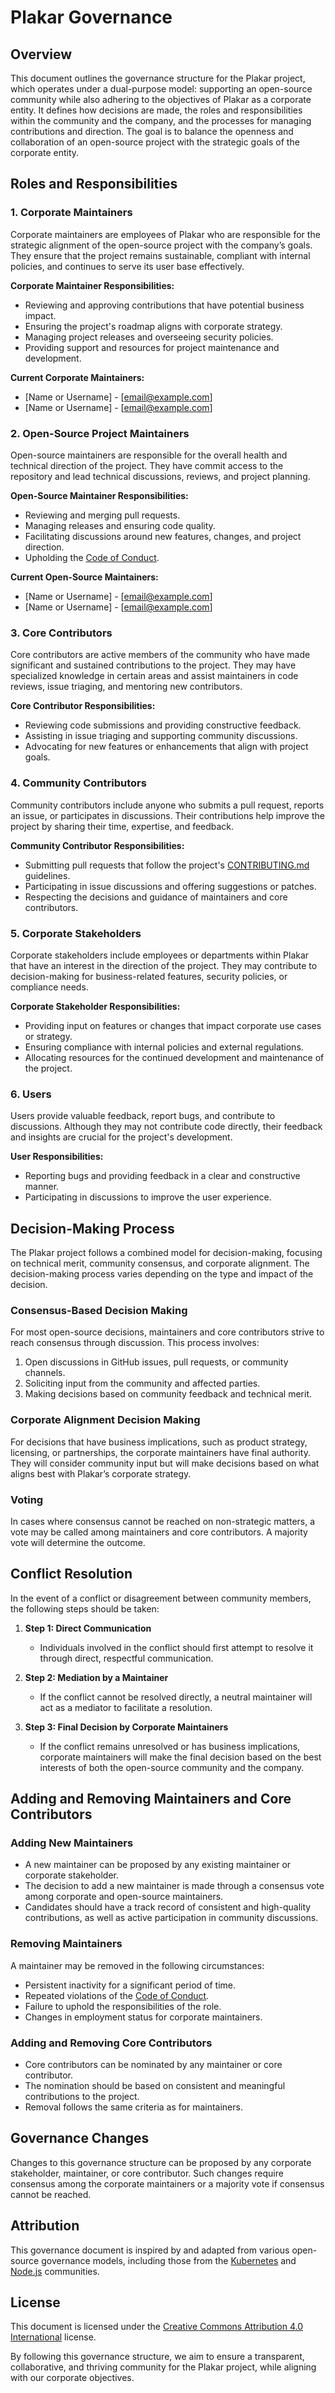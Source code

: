 # Plakar Governance

## Overview

This document outlines the governance structure for the Plakar project, which operates under a dual-purpose model: supporting an open-source community while also adhering to the objectives of Plakar as a corporate entity. It defines how decisions are made, the roles and responsibilities within the community and the company, and the processes for managing contributions and direction. The goal is to balance the openness and collaboration of an open-source project with the strategic goals of the corporate entity.

## Roles and Responsibilities

### 1. Corporate Maintainers
Corporate maintainers are employees of Plakar who are responsible for the strategic alignment of the open-source project with the company’s goals. They ensure that the project remains sustainable, compliant with internal policies, and continues to serve its user base effectively.

**Corporate Maintainer Responsibilities:**
- Reviewing and approving contributions that have potential business impact.
- Ensuring the project's roadmap aligns with corporate strategy.
- Managing project releases and overseeing security policies.
- Providing support and resources for project maintenance and development.

**Current Corporate Maintainers:**
- [Name or Username] - [email@example.com]
- [Name or Username] - [email@example.com]

### 2. Open-Source Project Maintainers
Open-source maintainers are responsible for the overall health and technical direction of the project. They have commit access to the repository and lead technical discussions, reviews, and project planning.

**Open-Source Maintainer Responsibilities:**
- Reviewing and merging pull requests.
- Managing releases and ensuring code quality.
- Facilitating discussions around new features, changes, and project direction.
- Upholding the [Code of Conduct](CODE_OF_CONDUCT.md).

**Current Open-Source Maintainers:**
- [Name or Username] - [email@example.com]
- [Name or Username] - [email@example.com]

### 3. Core Contributors
Core contributors are active members of the community who have made significant and sustained contributions to the project. They may have specialized knowledge in certain areas and assist maintainers in code reviews, issue triaging, and mentoring new contributors.

**Core Contributor Responsibilities:**
- Reviewing code submissions and providing constructive feedback.
- Assisting in issue triaging and supporting community discussions.
- Advocating for new features or enhancements that align with project goals.

### 4. Community Contributors
Community contributors include anyone who submits a pull request, reports an issue, or participates in discussions. Their contributions help improve the project by sharing their time, expertise, and feedback.

**Community Contributor Responsibilities:**
- Submitting pull requests that follow the project's [CONTRIBUTING.md](CONTRIBUTING.md) guidelines.
- Participating in issue discussions and offering suggestions or patches.
- Respecting the decisions and guidance of maintainers and core contributors.

### 5. Corporate Stakeholders
Corporate stakeholders include employees or departments within Plakar that have an interest in the direction of the project. They may contribute to decision-making for business-related features, security policies, or compliance needs.

**Corporate Stakeholder Responsibilities:**
- Providing input on features or changes that impact corporate use cases or strategy.
- Ensuring compliance with internal policies and external regulations.
- Allocating resources for the continued development and maintenance of the project.

### 6. Users
Users provide valuable feedback, report bugs, and contribute to discussions. Although they may not contribute code directly, their feedback and insights are crucial for the project's development.

**User Responsibilities:**
- Reporting bugs and providing feedback in a clear and constructive manner.
- Participating in discussions to improve the user experience.

## Decision-Making Process

The Plakar project follows a combined model for decision-making, focusing on technical merit, community consensus, and corporate alignment. The decision-making process varies depending on the type and impact of the decision.

### Consensus-Based Decision Making
For most open-source decisions, maintainers and core contributors strive to reach consensus through discussion. This process involves:

1. Open discussions in GitHub issues, pull requests, or community channels.
2. Soliciting input from the community and affected parties.
3. Making decisions based on community feedback and technical merit.

### Corporate Alignment Decision Making
For decisions that have business implications, such as product strategy, licensing, or partnerships, the corporate maintainers have final authority. They will consider community input but will make decisions based on what aligns best with Plakar’s corporate strategy.

### Voting
In cases where consensus cannot be reached on non-strategic matters, a vote may be called among maintainers and core contributors. A majority vote will determine the outcome.

## Conflict Resolution

In the event of a conflict or disagreement between community members, the following steps should be taken:

1. **Step 1: Direct Communication**  
   - Individuals involved in the conflict should first attempt to resolve it through direct, respectful communication.

2. **Step 2: Mediation by a Maintainer**  
   - If the conflict cannot be resolved directly, a neutral maintainer will act as a mediator to facilitate a resolution.

3. **Step 3: Final Decision by Corporate Maintainers**  
   - If the conflict remains unresolved or has business implications, corporate maintainers will make the final decision based on the best interests of both the open-source community and the company.

## Adding and Removing Maintainers and Core Contributors

### Adding New Maintainers
- A new maintainer can be proposed by any existing maintainer or corporate stakeholder.
- The decision to add a new maintainer is made through a consensus vote among corporate and open-source maintainers.
- Candidates should have a track record of consistent and high-quality contributions, as well as active participation in community discussions.

### Removing Maintainers
A maintainer may be removed in the following circumstances:
- Persistent inactivity for a significant period of time.
- Repeated violations of the [Code of Conduct](CODE_OF_CONDUCT.md).
- Failure to uphold the responsibilities of the role.
- Changes in employment status for corporate maintainers.

### Adding and Removing Core Contributors
- Core contributors can be nominated by any maintainer or core contributor.
- The nomination should be based on consistent and meaningful contributions to the project.
- Removal follows the same criteria as for maintainers.

## Governance Changes

Changes to this governance structure can be proposed by any corporate stakeholder, maintainer, or core contributor. Such changes require consensus among the corporate maintainers or a majority vote if consensus cannot be reached.

## Attribution

This governance document is inspired by and adapted from various open-source governance models, including those from the [Kubernetes](https://github.com/kubernetes/community/blob/master/governance.md) and [Node.js](https://github.com/nodejs/TSC/blob/main/GOVERNANCE.md) communities.

## License

This document is licensed under the [Creative Commons Attribution 4.0 International](https://creativecommons.org/licenses/by/4.0/) license.

By following this governance structure, we aim to ensure a transparent, collaborative, and thriving community for the Plakar project, while aligning with our corporate objectives.